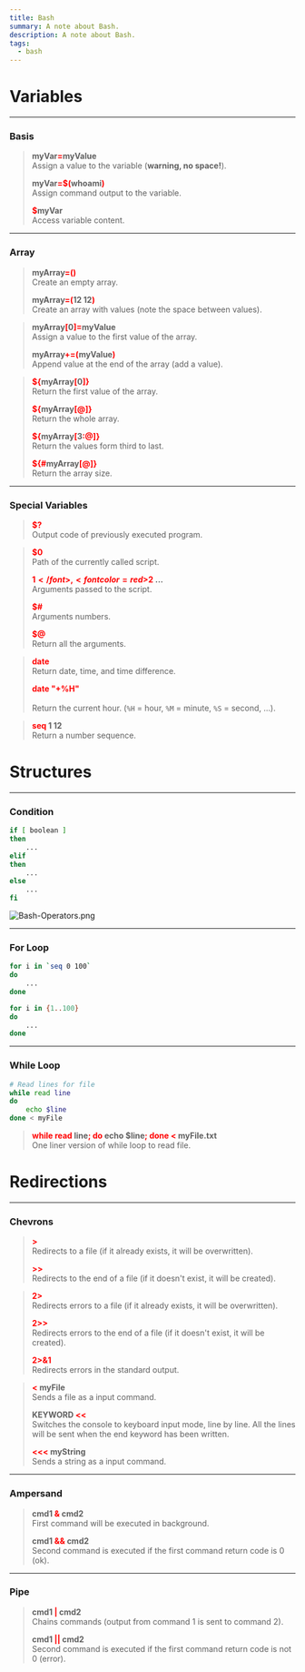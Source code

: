 ```yaml
---
title: Bash
summary: A note about Bash.
description: A note about Bash.
tags:
  - bash
---
```


# Variables

---

### Basis


 > 
 > **myVar<font color=red>=</font>myValue**</br>
 > Assign a value to the variable (**warning, no space!**).
 > 
 > **myVar<font color=red>=$(</font>whoami<font color=red>)</font>**</br>
 > Assign command output to the variable.
 > 
 > **<font color=red>$</font>myVar**</br>
 > Access variable content.

---

### Array


 > 
 > **myArray<font color=red>=()</font>**</br>
 > Create an empty array.
 > 
 > **myArray<font color=red>=(</font>12 12<font color=red>)</font>**</br>
 > Create an array with values (note the space between values).

 > 
 > **myArray<font color=red>\[</font>0<font color=red>\]=</font>myValue**</br>
 > Assign a value to the first value of the array.
 > 
 > **myArray<font color=red>+=(</font>myValue<font color=red>)</font>**</br>
 > Append value at the end of the array (add a value).

 > 
 > **<font color=red>${</font>myArray<font color=red>\[</font>0<font color=red>\]}</font>**</br>
 > Return the first value of the array.
 > 
 > **<font color=red>${</font>myArray<font color=red>\[@\]}</font>**</br>
 > Return the whole array.
 > 
 > **<font color=red>${</font>myArray<font color=red>\[</font>3<font color=red>:@\]}</font>**</br>
 > Return the values form third to last.
 > 
 > **<font color=red>${#</font>myArray<font color=red>\[@\]}</font>**</br>
 > Return the array size.

---

### Special Variables


 > 
 > **<font color=red>$?</font>**</br>
 > Output code of previously executed program.

 > 
 > **<font color=red>$0</font>**</br>
 > Path of the currently called script.
 > 
 > **<font color=red>$1</font>, <font color=red>$2</font> ...**</br>
 > Arguments passed to the script.
 > 
 > **<font color=red>$#</font>**</br>
 > Arguments numbers.
 > 
 > **<font color=red>$@</font>**</br>
 > Return all the arguments.

 > 
 > **<font color=red>date</font>**</br>
 > Return date, time, and time difference.
 > 
 > **<font color=red>date "+%H"</font>**</br>	
 > Return the current hour. (`%H` = hour, `%M` = minute, `%S` = second, …).

 > 
 > **<font color=red>seq</font> 1 12**</br>
 > Return a number sequence.

# Structures

---

### Condition


````bash
if [ boolean ]
then
	...
elif
then
	...
else
	...
fi

````

![Bash-Operators.png](../../attachments/Bash-Operators.png)

---

### For Loop


````bash
for i in `seq 0 100`
do
	...
done
````

````bash
for i in {1..100}
do
	...
done
````

---

### While Loop


````bash
# Read lines for file
while read line
do
	echo $line
done < myFile
````

 > 
 > **<font color=red>while read</font> line<font color=red>; do</font> echo $line<font color=red>; done \<</font> myFile.txt**</br>
 > One liner version of while loop to read file.

# Redirections

---

### Chevrons


 > 
 > **<font color=red>\></font>**</br> 
 > Redirects to a file (if it already exists, it will be overwritten).
 > 
 > **<font color=red>\>></font>**</br> 
 > Redirects to the end of a file (if it doesn't exist, it will be created).

 > 
 > **<font color=red>2></font>**</br> 
 > Redirects errors to a file (if it already exists, it will be overwritten).
 > 
 > **<font color=red>2>></font>**</br>
 > Redirects errors to the end of a file (if it doesn't exist, it will be created).
 > 
 > **<font color=red>2>&1 </font>**</br>
 > Redirects errors in the standard output.

 > 
 > **<font color=red>\<</font> myFile**</br> 
 > Sends a file as a input command.
 > 
 > **KEYWORD <font color=red>\<\<</font>**</br> 
 > Switches the console to keyboard input mode, line by line. All the lines will be sent  when the end keyword has been written.
 > 
 > **<font color=red>\<\<\<</font> myString**</br> 
 > Sends a string as a input command.

---

### Ampersand


 > 
 > **cmd1 <font color=red>&</font> cmd2**</br>
 > First command will be executed in background. 
 > 
 > **cmd1 <font color=red>&&</font> cmd2**</br>
 > Second command is executed if the first command return code is 0 (ok).

---

### Pipe


 > 
 > **cmd1 <font color=red>\|</font> cmd2**</br>
 > Chains commands (output from command 1 is sent to command 2).
 > 
 > **cmd1 <font color=red>\||</font> cmd2**</br>
 > Second command is executed if the first command return code is not 0 (error).
